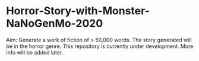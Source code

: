# Horror-Story-with-Monster-NaNoGenMo-2020
Aim: Generate a work of fiction of > 50,000 words. The story generated will be in the horror genre. 
This repository is currently under development. More info will be added later.
